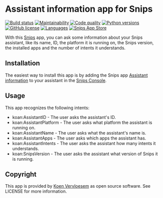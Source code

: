 # Assistant information app for Snips

[![Build status](https://api.travis-ci.com/koenvervloesem/snips-app-assistant-information.svg?branch=master)](https://travis-ci.com/koenvervloesem/snips-app-assistant-information) [![Maintainability](https://api.codeclimate.com/v1/badges/1e58b5f63edc5d98f6d7/maintainability)](https://codeclimate.com/github/koenvervloesem/snips-app-assistant-information/maintainability) [![Code quality](https://api.codacy.com/project/badge/Grade/34eb8497da8c4f4cb8a70de5568ab837)](https://www.codacy.com/app/koenvervloesem/snips-app-assistant-information) [![Python versions](https://img.shields.io/badge/python-3.5|3.6|3.7-blue.svg)](https://www.python.org) [![GitHub license](https://img.shields.io/github/license/koenvervloesem/snips-app-assistant-information.svg)](https://github.com/koenvervloesem/snips-app-assistant-information/blob/master/LICENSE) [![Languages](https://img.shields.io/badge/i18n-en-brown.svg)](https://github.com/koenvervloesem/snips-app-assistant-information/tree/master/translations) [![Snips App Store](https://img.shields.io/badge/snips-app-blue.svg)](https://console.snips.ai/store/en/skill_MxzdQxPxXZW)

With this [Snips](https://snips.ai/) app, you can ask some information about your Snips assistant, like its name, ID, the platform it is running on, the Snips version, the installed apps and the number of intents it understands.

## Installation

The easiest way to install this app is by adding the Snips app [Assistant information](https://console.snips.ai/store/en/skill_MxzdQxPxXZW) to your assistant in the [Snips Console](https://console.snips.ai).

## Usage

This app recognizes the following intents:

*   koan:AssistantID - The user asks the assistant's ID.
*   koan:AssistantPlatform - The user asks what platform the assistant is running on.
*   koan:AssistantName - The user asks what the assistant's name is.
*   koan:AssistantApps - The user asks which apps the assistant has.
*   koan:AssistantIntents - The user asks the assistant how many intents it understands.
*   koan:SnipsVersion - The user asks the assistant what version of Snips it is running.

## Copyright

This app is provided by [Koen Vervloesem](mailto:koen@vervloesem.eu) as open source software. See LICENSE for more information.
